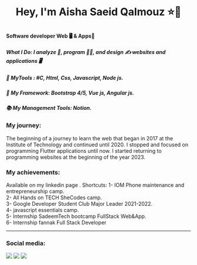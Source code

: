 <h1 align="center"> 
  <p>Hey, I'm Aisha Saeid Qalmouz ⭐👋</p>
</h1>
<h4> Software developer Web 🖥️ & Apps📱 </h4> 
  <h5>What I Do: I analyze 🔭, program 👩‍💻, and design ✍️ websites and applications 🖥️</h5>
  <h5>🧰 MyTools : #C, Html, Css, Javascript, Node js.</h5>
  <h5>💛 My Framework: Bootstrap 4/5, Vue js, Angular js.</h5>
  <h5>📚 My Management Tools: Notion.</h5>

<h3>My journey:</h3>
The beginning of a journey to learn the web that began in 2017 at the Institute of Technology and continued until 2020. I stopped and focused on programming Flutter applications until now. I started returning to programming websites at the beginning of the year 2023.

<h3>My achievements:</h3>
Available on my linkedin page .
Shortcuts:
1- IOM Phone maintenance and entrepreneurship camp.
<br>
2- All Hands on TECH SheCodes camp.
<br>
3- Google Developer Student Club Major Leader 2021-2022.
<br>
4- javascript essentials camp.
<br>
5- Internship SadeemTech bootcamp FullStack Web&App.
<br>
6- Internship fannak Full Stack Developer 
<br>

<hr>
<h3>Social media:</h3>
<p>
  <a href="https://www.facebook.com/profile.php?id=100018123510186"> <img src="https://img.shields.io/badge/Awash-Wasina?logo=facebook&logoColor=white&label=Facebook&labelColor=blue"></a>
  <a href="https://twitter.com/Awash_wasina"> 
    <img src="https://img.shields.io/badge/Awash-Wasina?logo=Twitter&logoColor=white&label=Twitter&labelColor=blue"></a>
  <a href="https://www.linkedin.com/in/aisha-galmouz-946942206/"> 
  <img src="https://img.shields.io/badge/Aisha-Galmouz?logo=linkedin&logoColor=white&label=linkedin&labelColor=blue"></a>
</p>

<!--
**AshGalm/AshGalm** is a ✨ _special_ ✨ repository because its `README.md` (this file) appears on your GitHub profile.

Here are some ideas to get you started:

- 🔭 I’m currently working on ...
- 🌱 I’m currently learning ...
- 👯 I’m looking to collaborate on ...
- 🤔 I’m looking for help with ...
- 💬 Ask me about ...
- 📫 How to reach me: ...
- 😄 Pronouns: ...
- ⚡ Fun fact: ...
-->
